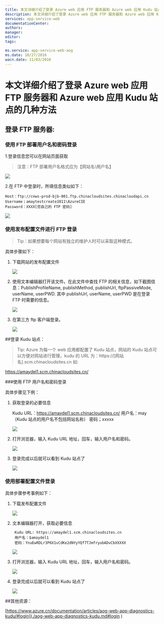 ```yaml
---
title: 本文详细介绍了登录 Azure web 应用 FTP 服务器和 Azure web 应用 Kudu 站点的几种方法
description: 本文详细介绍了登录 Azure web 应用 FTP 服务器和 Azure web 应用 Kudu 站点的几种方法。
services: app-service-web
documentationCenter: 
authors: 
manager: 
editor: 
tags: 

ms.service: app-service-web-aog
ms.date: 10/27/2016
wacn.date: 11/03/2016
---
```


# 本文详细介绍了登录 Azure web 应用 FTP 服务器和 Azure web 应用 Kudu 站点的几种方法

## 登录 FTP 服务器:

### 使用 FTP 部署用户名和密码登录

>[!TIP]: 一个订阅下的所有网站的用户名和密码是同一个，如果更改用户名和密码其他网站登录时也要采用新的用户名和密码登录。

1.登录信息您可以在网站页面获取

>注意：FTP 部署用户名格式应为【网站名\用户名】

![](./media/aog-web-app-ftp-kudu-login/new-portal.png)
 
2.在 FTP 中登录时，所填信息类似如下：

    Host：ftp://cnws-prod-bjb-001.ftp.chinacloudsites.chinacloudapi.cn
    Username；amaytestcreate1011\AzureCIE
    Password：XXXX[您自己的 FTP 密码]
  ![](./media/aog-web-app-ftp-kudu-login/ftp-login.png)

### 使用发布配置文件进行 FTP 登录

>Tip：如果想要每个网站有独立的维护人时可以采取这种模式。

具体步骤如下：

1. 下载网站的发布配置文件

    ![](./media/aog-web-app-ftp-kudu-login/publish-settings.png)
 
2. 使用文本编辑器打开该文件。在此文件中查找 FTP 的相关信息，如下截图信息：PublishProfileName, publishMethod, publishUrl, ftpPassiveMode, userName, userPWD.
其中 publishUrl, userName, userPWD 是在登录 FTP 时需要的信息。

    ![](./media/aog-web-app-ftp-kudu-login/publish-settings-content.png)
 
3. 在第三方 ftp 客户端登录。
 
    ![](./media/aog-web-app-ftp-kudu-login/ftp-login-how.png)

##登录 Kudu 站点：

>Tip:  Azure 为每一个 web 应用都配置了 Kudu 站点，网站的 Kudu 站点可以方便对网站进行管理，kudu 的 URL 为：https://[网站名].scm.chinacloudsites.cn 如:

https://amaydel1.scm.chinacloudsites.cn/ 

###使用 FTP 用户名和密码登录

具体步骤见下例：

1. 获取登录的必要信息

    Kudu URL：https://amaydel1.scm.chinacloudsites.cn/
    用户名：may （Kudu 站点的用户名不包括网站名称）
    密码；xxxxx

    ![](./media/aog-web-app-ftp-kudu-login/publish-settings.png)
 
2. 打开浏览器，输入 Kudu URL 地址，回车，输入用户名和密码。

    ![](./media/aog-web-app-ftp-kudu-login/kudu-login.png)
 
3. 登录完成以后就可以看到 Kudu 站点了

    ![](./media/aog-web-app-ftp-kudu-login/kudu-page.png)
 
### 使用部署配置文件登录

具体步骤参考事例如下：

1. 下载发布配置文件

    ![](./media/aog-web-app-ftp-kudu-login/publish-settings.png)
 
2. 文本编辑器打开，获取必要信息

        Kudu URL: https://amaydel1.scm.chinacloudsites.cn 
        用户名：$amaydel1
        密码：YnuEwRDLr3P6X1vCdKe2dNYyYQf7TJmfryubADvCbXXXXX

    ![](./media/aog-web-app-ftp-kudu-login/publish-settings-content.png)

3. 打开浏览器，输入 Kudu URL 地址，回车，输入用户名和密码。

    ![](./media/aog-web-app-ftp-kudu-login/kudu-login.png)
 
4. 登录完成以后就可以看到 Kudu 站点了

    ![](./media/aog-web-app-ftp-kudu-login/kudu-page.png)
 
##其他资源： 

[https://www.azure.cn/documentation/articles/aog-web-app-diagnostics-kudu/#login](./aog-web-app-diagnostics-kudu.md#login ) 

